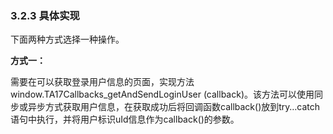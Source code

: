 ### 3.2.3 具体实现

下面两种方式选择一种操作。

**方式一：**

需要在可以获取登录用户信息的页面，实现方法window.TA17Callbacks\_getAndSendLoginUser \(callback\)。该方法可以使用同步或异步方式获取用户信息，在获取成功后将回调函数callback\(\)放到try…catch语句中执行，并将用户标识uId信息作为callback\(\)的参数。

